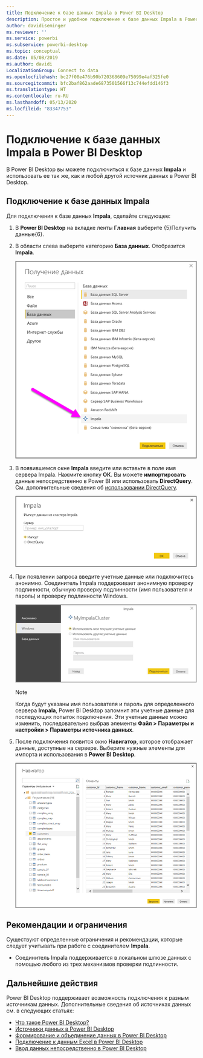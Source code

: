 ```yaml
---
title: Подключение к базе данных Impala в Power BI Desktop
description: Простое и удобное подключение к базе данных Impala в Power BI Desktop и ее использование
author: davidiseminger
ms.reviewer: ''
ms.service: powerbi
ms.subservice: powerbi-desktop
ms.topic: conceptual
ms.date: 05/08/2019
ms.author: davidi
LocalizationGroup: Connect to data
ms.openlocfilehash: bc27f08e476b90b720368609e75099e4af325fe0
ms.sourcegitcommit: bfc2baf862aade6873501566f13c744efdd146f3
ms.translationtype: HT
ms.contentlocale: ru-RU
ms.lasthandoff: 05/13/2020
ms.locfileid: "83347753"
---
```

# <a name="connect-to-an-impala-database-in-power-bi-desktop"></a>Подключение к базе данных Impala в Power BI Desktop
В Power BI Desktop вы можете подключиться к базе данных **Impala** и использовать ее так же, как и любой другой источник данных в Power BI Desktop.

## <a name="connect-to-an-impala-database"></a>Подключение к базе данных Impala
Для подключения к базе данных **Impala**, сделайте следующее: 

1. В **Power BI Desktop** на вкладке ленты **Главная** выберите {5}Получить данные{6}. 

2. В области слева выберите категорию **База данных**. Отобразится **Impala**.

    ![Получить данные](media/desktop-connect-impala/connect_impala_2.png)

3. В появившемся окне **Impala** введите или вставьте в поле имя сервера Impala. Нажмите кнопку **ОК**. Вы можете **импортировать** данные непосредственно в Power BI или использовать **DirectQuery**. См. дополнительные сведения об [использовании DirectQuery](desktop-use-directquery.md).

    ![Окно Impala](media/desktop-connect-impala/connect_impala_3a.png)

4. При появлении запроса введите учетные данные или подключитесь анонимно. Соединитель Impala поддерживает анонимную проверку подлинности, обычную проверку подлинности (имя пользователя и пароль) и проверку подлинности Windows.

    ![Соединитель Impala](media/desktop-connect-impala/connect_impala_4.png)

    > [!NOTE]
    > Когда будут указаны имя пользователя и пароль для определенного сервера **Impala**, Power BI Desktop запомнит эти учетные данные для последующих попыток подключения. Эти учетные данные можно изменить, последовательно выбрав элементы **Файл > Параметры и настройки > Параметры источника данных**.


5. После подключения появится окно **Навигатор**, которое отображает данные, доступные на сервере. Выберите нужные элементы для импорта и использования в **Power BI Desktop**.

    ![Окно "Навигатор"](media/desktop-connect-impala/connect_impala_5.png)

## <a name="considerations-and-limitations"></a>Рекомендации и ограничения
Существуют определенные ограничения и рекомендации, которые следует учитывать при работе с соединителем **Impala**.

* Соединитель Impala поддерживается в локальном шлюзе данных с помощью любого из трех механизмов проверки подлинности.

## <a name="next-steps"></a>Дальнейшие действия
Power BI Desktop поддерживает возможность подключения к разным источникам данных. Дополнительные сведения об источниках данных см. в следующих статьях:

* [Что такое Power BI Desktop?](../fundamentals/desktop-what-is-desktop.md)
* [Источники данных в Power BI Desktop](desktop-data-sources.md)
* [Формирование и объединение данных в Power BI Desktop](desktop-shape-and-combine-data.md)
* [Подключение к данным Excel в Power BI Desktop](desktop-connect-excel.md)   
* [Ввод данных непосредственно в Power BI Desktop](desktop-enter-data-directly-into-desktop.md)   
